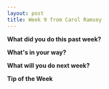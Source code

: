 ```yaml
---
layout: post
title: Week 9 from Carol Ramsey
---
```


**What did you do this past week?**


**What's in your way?**


**What will you do next week?** 


**Tip of the Week**





